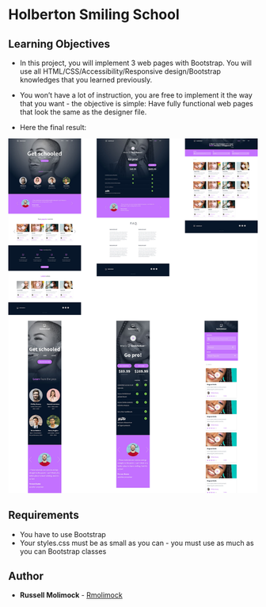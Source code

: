 # Holberton Smiling School

## Learning Objectives

- In this project, you will implement 3 web pages with Bootstrap. You will use all HTML/CSS/Accessibility/Responsive design/Bootstrap knowledges that you learned previously.

- You won’t have a lot of instruction, you are free to implement it the way that you want - the objective is simple: Have fully functional web pages that look the same as the designer file.

- Here the final result:

![Smile School](images/smile_school.jpg "Smile School")

## Requirements

- You have to use Bootstrap
- Your styles.css must be as small as you can - you must use as much as you can Bootstrap classes


## Author

- **Russell Molimock** - [Rmolimock](https://github.com/rmolimock)
